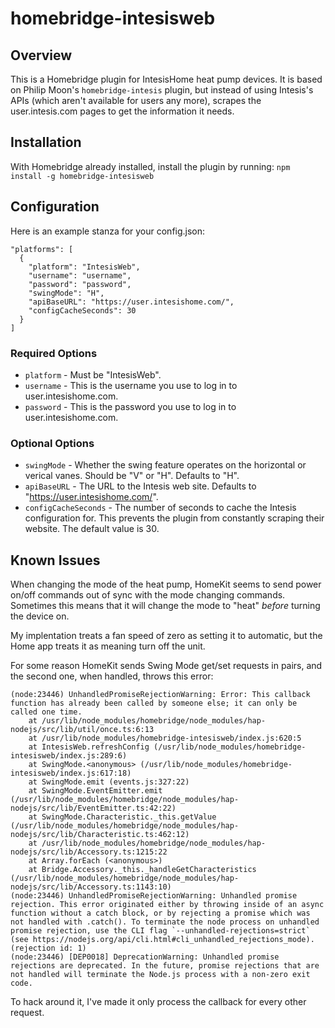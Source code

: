 # homebridge-intesisweb

## Overview

This is a Homebridge plugin for IntesisHome heat pump devices. It is based
on Philip Moon's `homebridge-intesis` plugin, but instead of using
Intesis's APIs (which aren't available for users any more), scrapes
the user.intesis.com pages to get the information it needs.

## Installation

With Homebridge already installed, install the plugin by running:
`npm install -g homebridge-intesisweb`

## Configuration

Here is an example stanza for your config.json:

    "platforms": [
      {
        "platform": "IntesisWeb",
        "username": "username",
        "password": "password",
        "swingMode": "H",
        "apiBaseURL": "https://user.intesishome.com/",
        "configCacheSeconds": 30
      }
    ]

### Required Options

* `platform` - Must be "IntesisWeb".
* `username` - This is the username you use to log in to user.intesishome.com.
* `password` - This is the password you use to log in to user.intesishome.com.

### Optional Options

* `swingMode` - Whether the swing feature operates on the horizontal or verical vanes. Should be "V" or "H". Defaults to "H".
* `apiBaseURL` - The URL to the Intesis web site. Defaults to "https://user.intesishome.com/".
* `configCacheSeconds` - The number of seconds to cache the Intesis configuration for. This prevents the plugin from constantly scraping their website. The default value is 30.

## Known Issues

When changing the mode of the heat pump, HomeKit seems to send power
on/off commands out of sync with the mode changing commands. Sometimes
this means that it will change the mode to "heat" *before* turning
the device on.

My implentation treats a fan speed of zero as setting it to automatic, but
the Home app treats it as meaning turn off the unit.

For some reason HomeKit sends Swing Mode get/set requests in pairs, and the second one, when handled, throws this error:
```
(node:23446) UnhandledPromiseRejectionWarning: Error: This callback function has already been called by someone else; it can only be called one time.
    at /usr/lib/node_modules/homebridge/node_modules/hap-nodejs/src/lib/util/once.ts:6:13
    at /usr/lib/node_modules/homebridge-intesisweb/index.js:620:5
    at IntesisWeb.refreshConfig (/usr/lib/node_modules/homebridge-intesisweb/index.js:289:6)
    at SwingMode.<anonymous> (/usr/lib/node_modules/homebridge-intesisweb/index.js:617:18)
    at SwingMode.emit (events.js:327:22)
    at SwingMode.EventEmitter.emit (/usr/lib/node_modules/homebridge/node_modules/hap-nodejs/src/lib/EventEmitter.ts:42:22)
    at SwingMode.Characteristic._this.getValue (/usr/lib/node_modules/homebridge/node_modules/hap-nodejs/src/lib/Characteristic.ts:462:12)
    at /usr/lib/node_modules/homebridge/node_modules/hap-nodejs/src/lib/Accessory.ts:1215:22
    at Array.forEach (<anonymous>)
    at Bridge.Accessory._this._handleGetCharacteristics (/usr/lib/node_modules/homebridge/node_modules/hap-nodejs/src/lib/Accessory.ts:1143:10)
(node:23446) UnhandledPromiseRejectionWarning: Unhandled promise rejection. This error originated either by throwing inside of an async function without a catch block, or by rejecting a promise which was not handled with .catch(). To terminate the node process on unhandled promise rejection, use the CLI flag `--unhandled-rejections=strict` (see https://nodejs.org/api/cli.html#cli_unhandled_rejections_mode). (rejection id: 1)
(node:23446) [DEP0018] DeprecationWarning: Unhandled promise rejections are deprecated. In the future, promise rejections that are not handled will terminate the Node.js process with a non-zero exit code.
```
To hack around it, I've made it only process the callback for every other
request.
